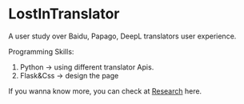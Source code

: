 # LostInTranslator
A user study over Baidu, Papago, DeepL translators user experience.

Programming Skills:
1. Python -> using different translator Apis.
2. Flask&Css -> design the page

If you wanna know more, you can check at [Research](https://github.com/Papripa/LostInTranslator/blob/main/Research.pdf) here.
